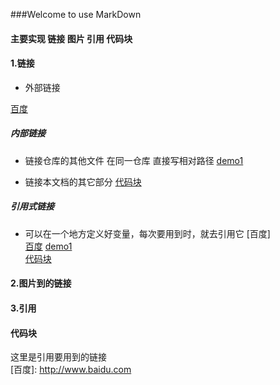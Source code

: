 ###Welcome to use MarkDown
#### 主要实现 链接 图片 引用 代码块  
#### 1.链接
- 外部链接

[百度](http://www.baidu.com)

##### 内部链接
- 链接仓库的其他文件  在同一仓库 直接写相对路径
[demo1](demo1.md)

- 链接本文档的其它部分
[代码块](demo2.md#代码块)
 

##### 引用式链接
- 可以在一个地方定义好变量，每次要用到时，就去引用它
[百度]  
[百度][baidu] 
[demo1]  
[代码块]  


#### 2.图片到的链接


#### 3.引用



#### 代码块

这里是引用要用到的链接  
[百度]: http://www.baidu.com  

[baidu]: http://www.baidu.com 

[demo1]: demo1.md    

[代码块]: demo2.md#代码块    
